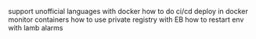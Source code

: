 support unofficial languages with docker
how to do ci/cd
deploy in docker
monitor containers
how to use private registry with EB
how to restart env with lamb
alarms
